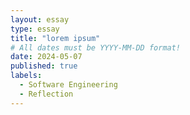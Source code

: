 ```yaml
---
layout: essay
type: essay
title: "lorem ipsum"
# All dates must be YYYY-MM-DD format!
date: 2024-05-07
published: true
labels:
  - Software Engineering
  - Reflection
---
```


### 
